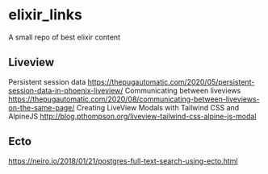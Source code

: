 # elixir_links

A small repo of best elixir content

## Liveview

Persistent session data https://thepugautomatic.com/2020/05/persistent-session-data-in-phoenix-liveview/
Communicating between liveviews https://thepugautomatic.com/2020/08/communicating-between-liveviews-on-the-same-page/
Creating LiveView Modals with Tailwind CSS and AlpineJS http://blog.pthompson.org/liveview-tailwind-css-alpine-js-modal

## Ecto
https://neiro.io/2018/01/21/postgres-full-text-search-using-ecto.html
